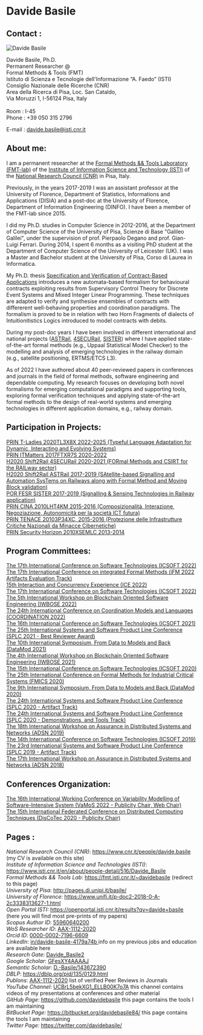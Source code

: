 # Davide Basile 

## Contact :

![Davide Basile](https://publications.cnr.it/api/v1/author/image/davide.basile)

Davide Basile, Ph.D.<br/>
Permanent Researcher @<br/>
Formal Methods &amp; Tools (FMT)<br/>
Istituto di Scienza e Tecnologie dell&#039;Informazione “A. Faedo” (ISTI)<br/>
Consiglio Nazionale delle Ricerche (CNR)<br/>
Area della Ricerca di Pisa, Loc. San Cataldo,<br/>
Via Moruzzi 1, I-56124 Pisa, Italy<br/>
<br/>
Room : I-45<br/>
Phone : +39 050 315 2796<br/>

E-mail : <a href="mailto:&#100;&#97;&#118;&#105;&#100;&#101;&#46;&#98;&#97;&#115;&#105;&#108;&#101;&#64;&#105;&#115;&#116;&#105;&#46;&#99;&#110;&#114;&#46;&#105;&#116;" class="mail" title="&#100;&#97;&#118;&#105;&#100;&#101;&#46;&#98;&#97;&#115;&#105;&#108;&#101;&#64;&#105;&#115;&#116;&#105;&#46;&#99;&#110;&#114;&#46;&#105;&#116;">&#100;&#97;&#118;&#105;&#100;&#101;&#46;&#98;&#97;&#115;&#105;&#108;&#101;&#64;&#105;&#115;&#116;&#105;&#46;&#99;&#110;&#114;&#46;&#105;&#116;</a> <br/>

## About me: 

I am a permanent researcher at the <a href="https://www.fmt.isti.cnr.it/">Formal Methods && Tools Laboratory (FMT-lab)</a> of the <a href="https://www.isti.cnr.it/en/">Institute of Information Science and Technology (ISTI)</a> of the <a href="https://www.cnr.it/en">National Research Council (CNR)</a> in Pisa, Italy. 

Previously, in the years 2017-2019 I was an assistant professor at the University of Florence, Department of Statistics, Informations and Applications (DISIA) and a post-doc at the University of Florence, Department of Information Engineering (DINFO). I have been a member of the FMT-lab since 2015.

I did my Ph.D. studies in Computer Science in 2012-2016, at the Department of Computer Science of the University of Pisa, Scienze di Base "Galileo Galilei", under the supervision of prof. Pierpaolo Degano and prof. Gian-Luigi Ferrari. During 2014, I spent 6 months as a visiting PhD student at the Department of Computer Science of the University of Leicester (UK). I was a Master and Bachelor student at the  University of Pisa, Corso di Laurea in Informatica.

My Ph.D. thesis <a href="https://etd.adm.unipi.it/t/etd-05232016-100710/">Specification and Verification of Contract-Based Applications</a> introduces a new automata-based formalism for behavioural contracts exploiting results from Supervisory Control Theory for Discrete Event Systems and Mixed Integer Linear Programming. These techniques are adapted to verify and synthesise ensembles of contracts with differerent well-behaving properties and coordination paradigms. The formalism is proved to be in relation with two Horn Fragments of dialects of Intuitionitistics Logics introduced to model contracts with debits. 

During my post-doc years I have been involved in different international and national projects (<a href="http://www.astrail.eu/">ASTRail</a>, <a href="https://www.4securail.eu/">4SECURail</a>, <a href="https://www.progetto-sister.com">SISTER</a>) where I have applied state-of-the-art formal methods (e.g., Uppaal Statistical Model Checker) to the modelling and analysis of emerging technologies in the railway domain (e.g., satellite positioning, ERTMS/ETCS L3).

As of 2022 I have authored about 40 peer-reviewed papers in conferences and journals in the field of formal methods, software engineering and dependable computing. 
My research focuses on developing both novel formalisms for emerging computational paradigms and supporting tools, exploring formal verification techniques and applying state-of-the-art formal methods to the design of real-world systems and emerging technologies in different application domains, e.g., railway domain. 

## Participation in Projects:


<a href="https://t-ladies.di.unimi.it/">PRIN T-Ladies 2020TL3X8X 2022-2025 (Typeful Language Adaptation for Dynamic, Interacting and Evolving Systems)</a><br>
<a href="http://itmatters.imtlucca.it/">PRIN ITMatters 2017FTXR7S 2020-2022</a><br>
<a href="https://www.4securail.eu/">H2020 Shift2Rail 4SECURail 2020-2021 (FORmal Methods and CSIRT for the RAILway sector)</a><br>
<a href="https://www.astral-project.eu/">H2020 Shift2Rail ASTRail 2017-2019 (SAtellite-based Signalling and Automation SysTems on Railways along with
Formal Method and Moving Block validation)</a><br>
<a href="https://www.progetto-sister.com/">POR FESR SISTER 2017-2019 (Signalling & Sensing Technologies in Railway application) </a><br>
<a href="https://web.archive.org/web/20210117150107/http://sysma.imtlucca.it/cina/doku.php">PRIN CINA 2010LHT4KM  2015-2016 (Composizionalità, Interazione, Negoziazione, Autonomicità per la società
ICT futura)</a><br>
<a href="https://securitylab.disi.unitn.it/doku.php?id=tenace#tenace_project">PRIN TENACE 20103P34XC, 2015-2016 (Protezione delle Infrastrutture Critiche Nazionali da Minacce Cibernetiche)</a><br>
<a href="http://attiministeriali.miur.it/media/204097/graduatorie_finali_area1.pdf">PRIN Security Horizon 2010XSEMLC 2013-2014</a>

## Program Committees:


<a href="https://icsoft.scitevents.org/?y=2022">The 17th International Conference on Software Technologies (ICSOFT 2022)</a><br>
<a href="https://ifm22.si.usi.ch/pages/committees/">The 17th International Conference on integrated Formal Methods (iFM 2022 Artifacts Evaluation Track)</a><br>
<a href="https://www.discotec.org/2022/ice">15th Interaction and Concurrency Experience (ICE 2022)</a><br>
<a href="https://icsoft.scitevents.org/ProgramCommittee.aspx">The 17th International Conference on Software Technologies (ICSOFT 2022)</a><br>
<a href="https://www.agile-group.org/iwbose2022/">The 5th International Workshop on Blockchain Oriented Software Engineering (IWBOSE 2022)</a><br>
<a href="https://www.discotec.org/2022/coordination.html">The 24th International Conference on Coordination Models and Languages (COORDINATION 2022)</a><br>
<a href="https://icsoft.scitevents.org/?y=2021">The 16th International Conference on Software Technologies (ICSOFT 2021)</a><br>
<a href="https://splc2021.net/">The 25th International Systems and Software Product Line Conference (SPLC 2021 - Best Reviewer Award)</a><br>
<a href="https://datamod2021.github.io/">The 10th International Symposium, From Data to Models and Back (DataMod 2021)</a><br>
<a href="https://www.agile-group.org/iwbose2021/">The 4th International Workshop on Blockchain Oriented Software Engineering (IWBOSE 2021)</a><br>
<a href="https://icsoft.scitevents.org/?y=2020">The 15th International Conference on Software Technologies (ICSOFT 2020)</a><br>
<a href="https://fmics20.ait.ac.at/">The 25th International Conference on Formal Methods for Industrial Critical Systems (FMICS 2020)</a><br>
<a href="https://datamod2020.github.io/">The 9th International Symposium, From Data to Models and Back (DataMod 2020)</a><br>
<a href="https://splc2020.net/program-committees/">The 24th International Systems and Software Product Line Conference (SPLC 2020 - Artifact Track)</a><br>
<a href="https://splc2020.net/program-committees/">The 24th International Systems and Software Product Line Conference (SPLC 2020 - Demonstrations, and Tools Track)</a><br>
<a href="http://adsn.net.info.hiroshima-cu.ac.jp/">The 18th International Workshop on Assurance in Distributed Systems and Networks (ADSN 2019) </a><br>
<a href="https://icsoft.scitevents.org/?y=2019">The 14th International Conference on Software Technologies (ICSOFT 2019)</a><br>
<a href="http://kishi-lab.sakura.ne.jp/splc2019/program-committees/">The 23rd International Systems and Software Product Line Conference (SPLC 2019 - Artifact Track) </a><br>
<a href="https://ieeexplore.ieee.org/abstract/document/8560000">The 17th International Workshop on Assurance in Distributed Systems and Networks (ADSN 2018) </a>


## Conferences Organization:

<a href="https://vamos2022.isti.cnr.it/vamosorganisation">The 16th International Working Conference on Variability Modelling of Software-Intensive System (VaMoS 2022 - Publicity Chair, Web Chair) </a><br>
<a href="https://www.discotec.org/2020/">The 15th International Federated Conference on Distributed Computing Techniques (DisCoTec 2020 - Publicity Chair) </a><br>

##  Pages :

<em>National Research Council (CNR)</em>: <a href="https://www.cnr.it/people/davide.basile" class="urlextern" target="_blank" title="https://www.cnr.it/people/davide.basile" rel="ugc nofollow noopener">https://www.cnr.it/people/davide.basile</a>  (my CV is available on this site)<br>
<em>Institute of Information Science and Technologies (ISTI)</em>: <a href="https://www.isti.cnr.it/en/about/people-detail/516/Davide_Basile" class="urlextern" target="_blank" title="https://www.isti.cnr.it/en/about/people-detail/516/Davide_Basile" rel="ugc nofollow noopener">https://www.isti.cnr.it/en/about/people-detail/516/Davide_Basile</a><br>
<em>Formal Methods && Tools Lab</em>: <a href="https://fmt.isti.cnr.it/~davidebasile" class="urlextern" target="_blank" rel="ugc nofollow noopener">https://fmt.isti.cnr.it/~davidebasile</a>  (redirect to this page)<br>
<em>University of Pisa</em>: <a href="http://pages.di.unipi.it/basile/" class="urlextern" target="_blank" title="http://pages.di.unipi.it/basile/" rel="ugc nofollow noopener">http://pages.di.unipi.it/basile/</a><br>
<em>University of Florence</em>: <a href="https://web.archive.org/web/20210118104605/https://www.unifi.it/p-doc2-2018-0-A-2c3338313627-1.html" class="urlextern" target="_blank" title="https://www.unifi.it/p-doc2-2018-0-A-2c3338313627-1.html" rel="ugc nofollow noopener">https://www.unifi.it/p-doc2-2018-0-A-2c3338313627-1.html</a><br>
<em>Open Portal ISTI:</em> <a href="https://openportal.isti.cnr.it/results?qv=davide+basile" class="urlextern" target="_blank" rel="ugc nofollow noopener">
https://openportal.isti.cnr.it/results?qv=davide+basile</a>  (here you will find most pre-prints of my papers)<br>
<em>Scopus Author ID</em>: <a href="http://www.scopus.com/authid/detail.url?authorId=55960640200" class="urlextern" target="_blank" title="http://www.scopus.com/authid/detail.url?authorId=55960640200" rel="ugc nofollow noopener">55960640200 </a><br>
<em>WoS Researcher ID</em>: <a href="http://www.researcherid.com/rid/AAX-1112-2020" class="urlextern" target="_blank" title="http://www.researcherid.com/rid/AAX-1112-2020" rel="ugc nofollow noopener">AAX-1112-2020 </a><br>
<em>Orcid ID</em>: <a href="http://orcid.org/0000-0002-7196-6609" class="urlextern" target="_blank" title="http://orcid.org/0000-0002-7196-6609" rel="ugc nofollow noopener">0000-0002-7196-6609 </a><br>
<em>LinkedIn</em>: <a href="https://www.linkedin.com/in/davide-basile-4179a74b" class="urlextern" target="_blank" title="https://www.linkedin.com/in/davide-basile-4179a74b" rel="ugc nofollow noopener">in/davide-basile-4179a74b </a>  info on my previous jobs and education are available here<br>
<em>Research Gate</em>: <a href="http://www.researchgate.net/profile/Davide_Basile2" class="urlextern" target="_blank" title="http://www.researchgate.net/profile/Davide_Basile2" rel="ugc nofollow noopener">Davide_Basile2 </a><br>
<em>Google Scholar</em>: <a href="http://scholar.google.it/citations?user=GFesXY4AAAAJ" class="urlextern" target="_blank" title="http://scholar.google.it/citations?user=GFesXY4AAAAJ" rel="ugc nofollow noopener">GFesXY4AAAAJ </a><br>
<em>Semantic Scholar</em>: <a href="https://www.semanticscholar.org/author/D.-Basile/143672390" class="urlextern" target="_blank"  rel="ugc nofollow noopener">D.-Basile/143672390 </a><br>
<em>DBLP</em>: <a href="https://dblp.org/pid/135/0129.html" class="urlextern" target="_blank" rel="ugc nofollow noopener">https://dblp.org/pid/135/0129.html</a><br>
<em>Publons</em>: <a href="https://publons.com/researcher/3816518/davide-basile/peer-review/">AAX-1112-2020</a> list of verified Peer Reviews in Journals<br>
<em>YouTube Channel</em>: <a href="https://www.youtube.com/channel/UCBrL5bekXG1_ELLB00K7o7A" class="urlextern" target="_blank" title="https://www.youtube.com/channel/UCBrL5bekXG1_ELLB00K7o7A" rel="ugc nofollow noopener">UCBrL5bekXG1_ELLB00K7o7A</a> this channel contains videos of my presentations at conferences and other material <br>
<em>GitHub Page</em>: <a href="https://github.com/davidebasile" class="urlextern" target="_blank" title="https://github.com/davidebasile" rel="ugc nofollow noopener">https://github.com/davidebasile</a>  this page contains the tools I am maintaining <br>
<em>BitBucket Page:</em> <a href="https://bitbucket.org/davidebasile84/" class="urlextern" target="_blank" title="https://bitbucket.org/davidebasile/" rel="ugc nofollow noopener">https://bitbucket.org/davidebasile84/</a> this page contains the tools I am maintaining <br>
<em>Twitter Page:</em> <a href="https://twitter.com/davidebasile/" class="urlextern" target="_blank" title="https://twitter.com/davidebasile/" rel="ugc nofollow noopener">
https://twitter.com/davidebasile/</a>




